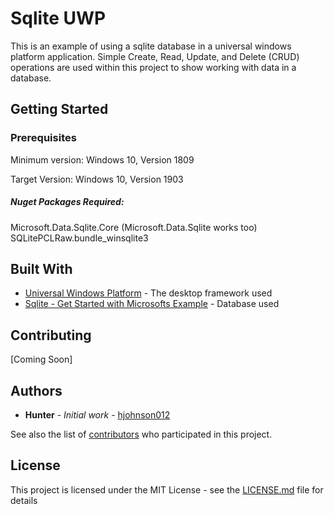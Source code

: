# Sqlite UWP

This is an example of using a sqlite database in a universal windows platform application. Simple Create, Read, Update, and Delete (CRUD)
operations are used within this project to show working with data in a database.

## Getting Started

### Prerequisites

Minimum version: Windows 10, Version 1809

Target Version: Windows 10, Version 1903

##### Nuget Packages Required:

Microsoft.Data.Sqlite.Core (Microsoft.Data.Sqlite works too)
SQLitePCLRaw.bundle_winsqlite3

## Built With

* [Universal Windows Platform](https://developer.microsoft.com/en-us/windows/apps) - The desktop framework used
* [Sqlite - Get Started with Microsofts Example](https://docs.microsoft.com/en-us/windows/uwp/data-access/sqlite-databases) - Database used

## Contributing

[Coming Soon]

## Authors

* **Hunter** - *Initial work* - [hjohnson012](https://github.com/hjohnson012)

See also the list of [contributors](https://github.com/hjohnson12/NotepadEditorUWP/graphs/contributors) who participated in this project.

## License

This project is licensed under the MIT License - see the [LICENSE.md](LICENSE.md) file for details
